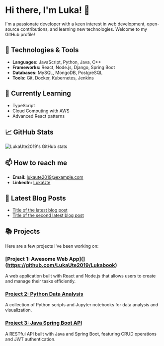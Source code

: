 # Hi there, I'm Luka! 👋

I'm a passionate developer with a keen interest in web development, open-source contributions, and learning new technologies. Welcome to my GitHub profile!

## 🔧 Technologies & Tools
- **Languages:** JavaScript, Python, Java, C++
- **Frameworks:** React, Node.js, Django, Spring Boot
- **Databases:** MySQL, MongoDB, PostgreSQL
- **Tools:** Git, Docker, Kubernetes, Jenkins

## 🌱 Currently Learning
- TypeScript
- Cloud Computing with AWS
- Advanced React patterns

## 📈 GitHub Stats
![LukaUte2019's GitHub stats](https://github-readme-stats.vercel.app/api?username=LukaUte2019&show_icons=true&theme=radical)

## 📫 How to reach me
- **Email:** [lukaute2019@example.com](mailto:lukaute2019@example.com)
- **LinkedIn:** [LukaUte](https://www.linkedin.com/in/lukaute)

## 📝 Latest Blog Posts
<!-- BLOG-POST-LIST:START -->
- [Title of the latest blog post](#)
- [Title of the second latest blog post](#)
<!-- BLOG-POST-LIST:END -->

## 📚 Projects
Here are a few projects I've been working on:
### [Project 1: Awesome Web App](](https://github.com/LukaUte2019/Lukabook)
A web application built with React and Node.js that allows users to create and manage their tasks efficiently.

### [Project 2: Python Data Analysis](https://github.com/LukaUte2019/python-data-analysis)
A collection of Python scripts and Jupyter notebooks for data analysis and visualization.

### [Project 3: Java Spring Boot API](https://github.com/LukaUte2019/spring-boot-api)
A RESTful API built with Java and Spring Boot, featuring CRUD operations and JWT authentication.
